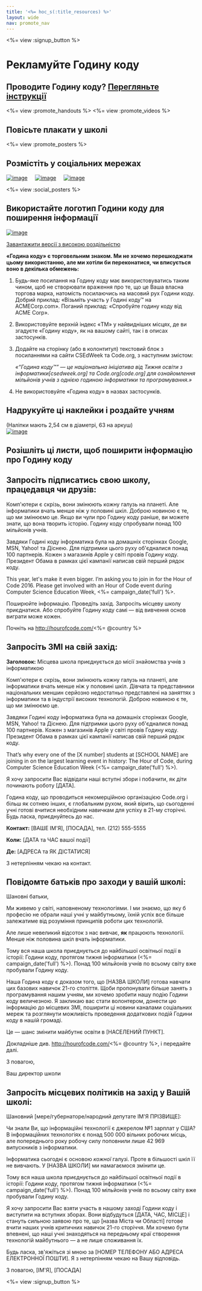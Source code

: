 ```yaml
---
title: '<%= hoc_s(:title_resources) %>'
layout: wide
nav: promote_nav
---
```

<%= view :signup_button %>

<link rel="stylesheet" type="text/css" href="/css/promote-page.css"></link>

# Рекламуйте Годину коду

## Проводите Годину коду? [Перегляньте інструкції](<%= resolve_url('/how-to') %>)

<%= view :promote_handouts %> <%= view :promote_videos %>

<a id="posters"></a>

## Повісьте плакати у школі

<%= view :promote_posters %>

<a id="social"></a>

## Розмістіть у соціальних мережах

[![image](/images/fit-250/social-1.jpg)](/images/social-1.jpg)&nbsp;&nbsp;&nbsp;&nbsp; [![image](/images/fit-250/social-2.jpg)](/images/social-2.jpg)&nbsp;&nbsp;&nbsp;&nbsp; [![image](/images/fit-250/social-3.jpg)](/images/social-3.jpg)&nbsp;&nbsp;&nbsp;&nbsp;

<%= view :social_posters %>

<a id="logo"></a>

## Використайте логотип Години коду для поширення інформації

[![image](<%= localized_image('/images/fit-200/hour-of-code-logo.png') %>)](<%= localized_image('/images/hour-of-code-logo.png') %>)

[Завантажити версії з високою роздільністю](http://images.code.org/share/hour-of-code-logo.zip)

**«Година коду» є торговельним знаком. Ми не хочемо перешкоджати цьому використанню, але ми хотіли би переконатися, чи вписується воно в декілька обмежень:**

1. Будь-яке посилання на Годину коду має використовуватись таким чином, щоб не створювати враження про те, що це Ваша власна торгова марка, натомість посилаючись на масовий рух Години коду. Добрий приклад: «Візьміть участь у Годині коду™ на ACMECorp.com». Поганий приклад: «Спробуйте годину коду від ACME Corp».
2. Використовуйте верхній індекс «TM» у найвидніших місцях, де ви згадуєте «Годину коду», як на вашому сайті, так і в описах застосунків.
3. Додайте на сторінку (або в колонтитул) текстовий блок з посиланнями на сайти CSEdWeek та Code.org, з наступним змістом:
    
    *«“Година коду™” — це національна ініціатива від Тижня освіти з інформатики[csedweek.org] та Code.org[code.org] для ознайомлення мільйонів учнів з однією годиною інформатики та програмування.»*

4. Не використовуйте «Година коду» в назвах застосунків.

<a id="stickers"></a>

## Надрукуйте ці наклейки і роздайте учням

(Наліпки мають 2,54 см в діаметрі, 63 на аркуш)  
[![image](/images/fit-250/hour-of-code-stickers.png)](/images/hour-of-code-stickers.pdf)

<a id="sample-emails"></a>

## Розішліть ці листи, щоб поширити інформацію про Годину коду

<a id="email"></a>

## Запросіть підписатись свою школу, працедавця чи друзів:

Комп'ютери є скрізь, вони змінюють кожну галузь на планеті. Але інформатики вчать менше ніж у половині шкіл. Доброю новиною є те, що ми змінюємо це. Якщо ви чули про Годину коду раніше, ви можете знати, що вона творить історію. Годину коду спробували понад 100 мільйонів учнів.

Завдяки Годині коду інформатика була на домашніх сторінках Google, MSN, Yahoo! та Діснею. Для підтримки цього руху об'єдналися понад 100 партнерів. Кожен з магазинів Apple у світі провів Годину коду. Президент Обама в рамках цієї кампанії написав свій перший рядок коду.

This year, let's make it even bigger. I’m asking you to join in for the Hour of Code 2016. Please get involved with an Hour of Code event during Computer Science Education Week, <%= campaign_date('full') %>.

Поширюйте інформацію. Проведіть захід. Запросіть місцеву школу приєднатися. Або спробуйте Годину коду самі — від вивчення основ виграти може кожен.

Почніть на http://hourofcode.com/<%= @country %>

<a id="media-pitch"></a>

## Запросіть ЗМІ на свій захід:

**Заголовок:** Місцева школа приєднується до місії знайомства учнів з інформатикою

Комп'ютери є скрізь, вони змінюють кожну галузь на планеті, але інформатики вчать менше ніж у половині шкіл. Дівчата та представники національних меншин серйозно недостатньо представлені на заняттях з інформатики та в індустрії високих технологій. Доброю новиною є те, що ми змінюємо це.

Завдяки Годині коду інформатика була на домашніх сторінках Google, MSN, Yahoo! та Діснею. Для підтримки цього руху об'єдналися понад 100 партнерів. Кожен з магазинів Apple у світі провів Годину коду. Президент Обама в рамках цієї кампанії написав свій перший рядок коду.

That’s why every one of the [X number] students at [SCHOOL NAME] are joining in on the largest learning event in history: The Hour of Code, during Computer Science Education Week (<%= campaign_date('full') %>).

Я хочу запросити Вас відвідати наші вступні збори і побачити, як діти починають роботу [ДАТА].

Година коду, що проводиться некомерційною організацією Code.org і більш як сотнею інших, є глобальним рухом, який вірить, що сьогоденні учні готові вчитися необхідним навичкам для успіху в 21-му сторіччі. Будь ласка, приєднуйтесь до нас.

**Контакт:** [ВАШЕ ІМ'Я], [ПОСАДА], тел. (212) 555-5555

**Коли:** [ДАТА та ЧАС вашої події]

**Де:** [АДРЕСА та ЯК ДІСТАТИСЯ]

З нетерпінням чекаю на контакт.

<a id="parents"></a>

## Повідомте батьків про заходи у вашій школі:

Шановні батьки,

Ми живемо у світі, наповненому технологіями. І ми знаємо, що яку б професію не обрали наші учні у майбутньому, їхній успіх все більше залежатиме від розуміння принципів роботи цих технологій.

Але лише невеликий відсоток з нас вивчає, **як** працюють технології. Менше ніж половина шкіл вчать інформатики.

Тому вся наша школа приєднується до найбільшої освітньої події в історії: Години коду, протягом тижня інформатики (<%= campaign_date('full') %>). Понад 100 мільйонів учнів по всьому світу вже пробували Годину коду.

Наша Година коду є доказом того, що [НАЗВА ШКОЛИ] готова навчати цих базових навичок 21-го століття. Щоби пропонувати більше занять з програмування нашим учням, ми хочемо зробити нашу подію Години коду величезною. Я закликаю вас стати волонтером, донести цю інформацію до місцевих ЗМІ, поширити ці новини каналами соціальних мереж та розглянути можливість проведення додаткових подій Години коду в нашій громаді.

Це — шанс змінити майбутнє освіти в [НАСЕЛЕНИЙ ПУНКТ].

Докладніше див. http://hourofcode.com/<%= @country %>, і передайте далі.

З повагою,

Ваш директор школи

<a id="politicians"></a>

## Запросіть місцевих політиків на захід у Вашій школі:

Шановний [мере/губернаторе/народний депутате ІМ'Я ПРІЗВИЩЕ]:

Чи знали Ви, що інформаційні технології є джерелом №1 зарплат у США? В інформаційних технологіях є понад 500 000 вільних робочих місць, але попереднього року робочу силу поповнили лише 42 969 випускників з інформатики.

Інформатика сьогодні є основою *кожної* галузі. Проте в більшості шкіл її не вивчають. У [НАЗВА ШКОЛИ] ми намагаємося змінити це.

Тому вся наша школа приєднується до найбільшої освітньої події в історії: Години коду, протягом тижня інформатики (<%= campaign_date('full') %>). Понад 100 мільйонів учнів по всьому світу вже пробували Годину коду.

Я хочу запросити Вас взяти участь в нашому заході Години коду і виступити на вступних зборах. Вони відбудуться [ДАТА, ЧАС, МІСЦЕ] і стануть сильною заявою про те, що [назва Міста чи Області] готове вчити наших учнів критичних навичок 21-го сторіччя. Ми хочемо бути впевнені, що наші учні знаходяться на передньому краї створення технологій майбутнього — а не лише споживання їх.

Будь ласка, зв'яжіться зі мною за [НОМЕР ТЕЛЕФОНУ АБО АДРЕСА ЕЛЕКТРОННОЇ ПОШТИ]. Я з нетерпінням чекаю на Вашу відповідь.

З повагою, [ІМ'Я], [ПОСАДА]

<%= view :signup_button %>